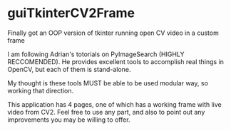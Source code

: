 # guiTkinterCV2Frame
Finally got an OOP version of tkinter running open CV video in a custom frame

I am following Adrian's totorials on PyImageSearch (HIGHLY RECCOMENDED).  He provides excellent 
tools to accomplish real things in OpenCV, but each of them is stand-alone.

My thought is these tools MUST be able to be used modular way, so working that direction.  

This application has 4 pages, one of which has a working frame with live video from CV2.  Feel 
free to use any part, and also to point out any improvements you may be willing to offer.  
